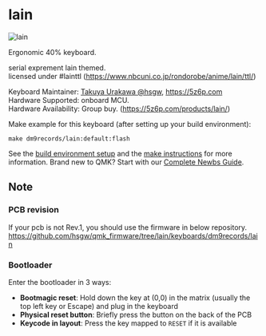 # lain

![lain](https://i.imgur.com/V0mR1Bg.jpg)

Ergonomic 40% keyboard.

serial exprement lain themed.    
licensed under #lainttl (https://www.nbcuni.co.jp/rondorobe/anime/lain/ttl/)

Keyboard Maintainer: [Takuya Urakawa @hsgw](https://github.com/hsgw), https://5z6p.com   
Hardware Supported: onboard MCU.   
Hardware Availability: Group buy. (https://5z6p.com/products/lain/)   

Make example for this keyboard (after setting up your build environment):

    make dm9records/lain:default:flash

See the [build environment setup](https://docs.qmk.fm/#/getting_started_build_tools) and the [make instructions](https://docs.qmk.fm/#/getting_started_make_guide) for more information. Brand new to QMK? Start with our [Complete Newbs Guide](https://docs.qmk.fm/#/newbs).

## Note
### PCB revision

If your pcb is not Rev.1, you should use the firmware in below repository.   
https://github.com/hsgw/qmk_firmware/tree/lain/keyboards/dm9records/lain

### Bootloader

Enter the bootloader in 3 ways:

* **Bootmagic reset**: Hold down the key at (0,0) in the matrix (usually the top left key or Escape) and plug in the keyboard
* **Physical reset button**: Briefly press the button on the back of the PCB
* **Keycode in layout**: Press the key mapped to `RESET` if it is available
